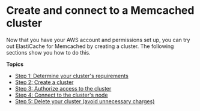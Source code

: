 # Create and connect to a Memcached cluster<a name="deploy-cluster"></a>

Now that you have your AWS account and permissions set up, you can try out ElastiCache for Memcached by creating a cluster\. The following sections show you how to do this\.

**Topics**
+ [Step 1: Determine your cluster's requirements](getting-started-determine-requirements.md)
+ [Step 2: Create a cluster](GettingStarted.CreateCluster.md)
+ [Step 3: Authorize access to the cluster](GettingStarted.AuthorizeAccess.md)
+ [Step 4: Connect to the cluster's node](GettingStarted.ConnectToCacheNode.md)
+ [Step 5: Delete your cluster \(avoid unnecessary charges\)](GettingStarted.DeleteCacheCluster.md)